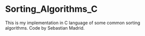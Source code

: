 # Sorting_Algorithms_C
This is my implementation in C language of some common sorting algorithms.
Code by Sebastian Madrid. 
